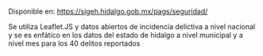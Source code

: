 Disponible en: https://sigeh.hidalgo.gob.mx/pags/seguridad/


Se utiliza Leaflet.JS y datos abiertos de incidencia delictiva a nivel nacional y se es enfático en los datos del estado de hidalgo a nivel municipal y a nivel mes para los 40 delitos reportados
